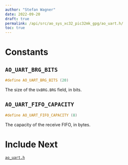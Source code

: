 ```yaml
---
author: "Stefan Wagner"
date: 2022-09-20
draft: true
permalink: /api/src/ao_sys_xc32_pic32mk_gpg/ao_uart.h/
toc: true
---
```


# Constants

## `AO_UART_BRG_BITS`

```c
#define AO_UART_BRG_BITS (20)
```

The size of the `UxBRG.BRG` field, in bits.

## `AO_UART_FIFO_CAPACITY`

```c
#define AO_UART_FIFO_CAPACITY (8)
```

The capacity of the receive FIFO, in bytes.

# Include Next

[`ao_uart.h`](../ao_sys_xc32_pic32_uart/ao_uart.h.md)
